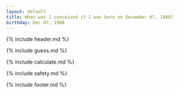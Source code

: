 ```yaml
---
layout: default
title: When was I conceived if I was born on December 07, 1908?
birthday: Dec 07, 1908
---
```


{% include header.md %}

{% include guess.md %}

{% include calculate.md %}

{% include safety.md %}

{% include footer.md %}



